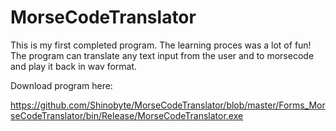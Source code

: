 # MorseCodeTranslator

This is my first completed program. The learning proces was a lot of fun!
The program can translate any text input from the user and to morsecode and play it back in wav format.

Download program here:

https://github.com/Shinobyte/MorseCodeTranslator/blob/master/Forms_MorseCodeTranslator/bin/Release/MorseCodeTranslator.exe
